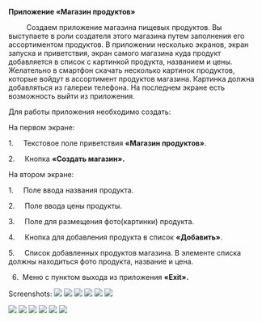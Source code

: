 **Приложение «Магазин продуктов»**

         Создаем приложение магазина пищевых продуктов. Вы выступаете в роли создателя этого магазина путем заполнения его ассортиментом продуктов. В приложении несколько экранов, экран запуска и приветствия, экран самого магазина куда продукт добавляется в список с картинкой продукта, названием и цены. Желательно в смартфон скачать несколько картинок продуктов, которые войдут в ассортимент продуктов магазина. Картинка должна добавляться из галереи телефона. На последнем экране есть возможность выйти из приложения.

Для работы приложения необходимо создать:

На первом экране:

1.     Текстовое поле приветствия **«Магазин продуктов»**.

2.     Кнопка **«Создать магазин».**

На втором экране:

1.     Поле ввода названия продукта.

2.     Поле ввода цены продукты.

3.     Поле для размещения фото(картинки) продукта.

4.     Кнопка для добавления продукта в список **«Добавить»**.

5.     Список добавленных продуктов магазина. В элементе списка должны находиться фото продукта, название и цена.

6.  Меню с пунктом выхода из приложения **«Exit».**

Screenshots:
![](https://github.com/Slayder12/GroceryStore/blob/main/assets/1-1.png)
![](https://github.com/Slayder12/GroceryStore/blob/main/assets/1-2.png)
![](https://github.com/Slayder12/GroceryStore/blob/main/assets/1-3.png)
![](https://github.com/Slayder12/GroceryStore/blob/main/assets/1-4.png)
![](https://github.com/Slayder12/GroceryStore/blob/main/assets/1-5.png)
![](https://github.com/Slayder12/GroceryStore/blob/main/assets/1-6.png)

![](https://github.com/Slayder12/GroceryStore/blob/main/assets/2-1.png)
![](https://github.com/Slayder12/GroceryStore/blob/main/assets/2-2.png)
![](https://github.com/Slayder12/GroceryStore/blob/main/assets/2-3.png)
![](https://github.com/Slayder12/GroceryStore/blob/main/assets/2-4.png)
![](https://github.com/Slayder12/GroceryStore/blob/main/assets/2-5.png)
![](https://github.com/Slayder12/GroceryStore/blob/main/assets/2-6.png)
